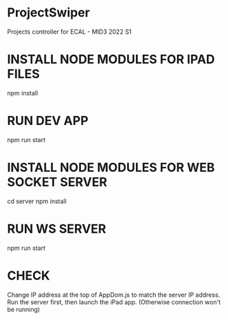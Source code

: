 # ProjectSwiper

Projects controller for ECAL - MID3 2022 S1

# INSTALL NODE MODULES FOR IPAD FILES

npm install

# RUN DEV APP

npm run start

# INSTALL NODE MODULES FOR WEB SOCKET SERVER

cd server
npm install

# RUN WS SERVER

npm run start

# CHECK

Change IP address at the top of AppDom.js to match the server IP address.<br/>
Run the server first, then launch the iPad app. (Otherwise connection won't be running)
